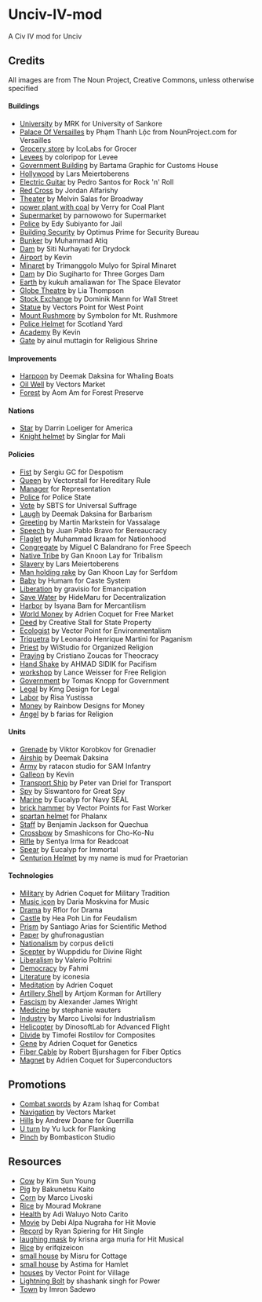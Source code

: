 # Unciv-IV-mod

A Civ IV mod for Unciv


## Credits

All images are from The Noun Project, Creative Commons, unless otherwise specified

#### Buildings

- [University](https://thenounproject.com/icon/university-2908697/) by MRK for University of Sankore
- [Palace Of Versailles](https://thenounproject.com/icon/palace-of-versailles-2322278/) by Phạm Thanh Lộc from NounProject.com for Versailles
- [Grocery store](https://thenounproject.com/icon/grocery-store-4116484/) by IcoLabs for Grocer
- [Levees](https://thenounproject.com/icon/levees-2381597/) by coloripop for Levee
- [Government Building](https://thenounproject.com/icon/government-building-3779751/) by Bartama Graphic for Customs House
- [Hollywood](https://thenounproject.com/icon/hollywood-4281633/) by Lars Meiertoberens
- [Electric Guitar](https://thenounproject.com/icon/electric-guitar-1029522/) by Pedro Santos for Rock 'n' Roll
- [Red Cross](https://thenounproject.com/icon/red-cross-2392034/) by Jordan Alfarishy
- [Theater](https://thenounproject.com/icon/theater-3402158/) by Melvin Salas for Broadway
- [power plant with coal](https://thenounproject.com/icon/power-plant-with-coal-2403687/) by Verry for Coal Plant
- [Supermarket](https://thenounproject.com/icon/supermarket-6441161/) by parnowowo for Supermarket
- [Police](https://thenounproject.com/icon/police-7253740/) by Edy Subiyanto for Jail
- [Building Security](https://thenounproject.com/icon/building-security-1265138/) by Optimus Prime for Security Bureau
- [Bunker](https://thenounproject.com/icon/bunker-4991310/) by Muhammad Atiq
- [Dam](https://thenounproject.com/icon/dam-6895261/) by Siti Nurhayati for Drydock
- [Airport](https://thenounproject.com/icon/airport-5053344/) by Kevin
- [Minaret](https://thenounproject.com/icon/minaret-6723549/) by Trimanggolo Mulyo for Spiral Minaret
- [Dam](https://thenounproject.com/icon/dam-5133225/) by Dio Sugiharto for Three Gorges Dam
- [Earth](https://thenounproject.com/icon/earth-7074085/) by kukuh amaliawan for The Space Elevator
- [Globe Theatre](https://thenounproject.com/icon/globe-theatre-5286089/) by Lia Thompson
- [Stock Exchange](https://thenounproject.com/icon/stock-exchange-4573376/) by Dominik Mann for Wall Street
- [Statue](https://thenounproject.com/icon/statue-3243817/) by Vectors Point for West Point
- [Mount Rushmore](https://thenounproject.com/icon/mount-rushmore-3263592/) by Symbolon for Mt. Rushmore
- [Police Helmet](https://thenounproject.com/icon/police-helmet-4781/) for Scotland Yard
- [Academy](https://thenounproject.com/icon/academy-3890710/) By Kevin
- [Gate](https://thenounproject.com/icon/gate-6325375/) by ainul muttagin for Religious Shrine

#### Improvements

- [Harpoon](https://thenounproject.com/icon/harpoon-2152678/) by Deemak Daksina for Whaling Boats
- [Oil Well](https://thenounproject.com/icon/oil-well-2052285/) by Vectors Market
- [Forest](https://thenounproject.com/icon/forest-1335311/) by Aom Am for Forest Preserve

#### Nations

- [Star](https://thenounproject.com/icon/star-1088688/) by Darrin Loeliger for America
- [Knight helmet](https://thenounproject.com/icon/knight-helmet-5567331/) by Singlar for Mali

#### Policies

- [Fist](https://thenounproject.com/icon/fist-4850268/) by Sergiu GC for Despotism
- [Queen](https://thenounproject.com/icon/queen-6741374/) by Vectorstall for Hereditary Rule
- [Manager](https://thenounproject.com/icon/manager-305963/) for Representation
- [Police](https://thenounproject.com/icon/police-6885005/) for Police State
- [Vote](https://thenounproject.com/icon/vote-4045417/) by SBTS for Universal Suffrage
- [Laugh](https://thenounproject.com/icon/laugh-1391896/) by Deemak Daksina for Barbarism
- [Greeting](https://thenounproject.com/icon/greeting-1231357/) by Martin Markstein for Vassalage
- [Speech](https://thenounproject.com/icon/speech-16988/) by Juan Pablo Bravo for Bereaucracy
- [Flaglet](https://thenounproject.com/icon/flaglet-5253087/) by Muhammad Ikraam for Nationhood
- [Congregate](https://thenounproject.com/icon/congregate-3904885/) by Miguel C Balandrano for Free Speech
- [Native Tribe](https://thenounproject.com/icon/native-tribe-2741474/) by Gan Knoon Lay for Tribalism
- [Slavery](https://thenounproject.com/icon/slavery-6567062/) by Lars Meiertoberens
- [Man holding rake](https://thenounproject.com/icon/man-holding-rake-1930605/) by Gan Khoon Lay for Serfdom
- [Baby](https://thenounproject.com/icon/baby-6996109/) by Humam for Caste System
- [Liberation](https://thenounproject.com/icon/liberation-6991837/) by gravisio for Emancipation
- [Save Water](https://thenounproject.com/icon/save-water-7116194/) by HideMaru for Decentralization
- [Harbor](https://thenounproject.com/icon/harbor-7230954/) by Isyana Bam for Mercantilism
- [World Money](https://thenounproject.com/icon/money-world-4311189/) by Adrien Coquet for Free Market
- [Deed](https://thenounproject.com/icon/deed-144730/) by Creative Stall for State Property
- [Ecologist](https://thenounproject.com/icon/ecologist-3261621/) by Vector Point for Environmentalism
- [Triquetra](https://thenounproject.com/icon/triquetra-6869784/) by Leonardo Henrique Martini for Paganism
- [Priest](https://thenounproject.com/icon/priest-2532144/) by WiStudio for Organized Religion
- [Praying](https://thenounproject.com/icon/praying-458075/) by Cristiano Zoucas for Theocracy
- [Hand Shake](https://thenounproject.com/icon/hand-shake-5141232/) by AHMAD SIDIK for Pacifism
- [workshop](https://thenounproject.com/icon/worship-29775/) by Lance Weisser for Free Religion
- [Government](https://thenounproject.com/icon/government-2129596/) by Tomas Knopp for Government
- [Legal](https://thenounproject.com/icon/legal-7222235/) by Kmg Design for Legal
- [Labor](https://thenounproject.com/icon/labor-7229005/) by Risa Yustissa
- [Money](https://thenounproject.com/icon/money-3134074/) by Rainbow Designs for Money
- [Angel](https://thenounproject.com/icon/angel-2925166/) by b farias for Religion

#### Units

- [Grenade](https://thenounproject.com/icon/grenade-1082454/) by Viktor Korobkov for Grenadier
- [Airship](https://thenounproject.com/icon/airship-1696860/) by Deemak Daksina
- [Army](https://thenounproject.com/icon/army-4782867/) by ratacon studio for SAM Infantry
- [Galleon](https://thenounproject.com/icon/galleon-ship-3890873/) by Kevin
- [Transport Ship](https://thenounproject.com/icon/transport-ship-1474559/) by Peter van Driel for Transport
- [Spy](https://thenounproject.com/icon/spy-6823184/) by Siswantoro for Great Spy
- [Marine](https://thenounproject.com/icon/marine-3048391/) by Eucalyp for Navy SEAL
- [brick hammer](https://thenounproject.com/icon/brick-hammer-3147245/) by Vector Points for Fast Worker
- [spartan helmet](https://thenounproject.com/icon/spartan-helmet-4588854/) for Phalanx
- [Staff](https://thenounproject.com/icon/staff-3653184/) by Benjamin Jackson for Quechua
- [Crossbow](https://thenounproject.com/icon/crossbow-965392/) by Smashicons for Cho-Ko-Nu
- [Rifle](https://thenounproject.com/icon/rifle-6343044/) by Sentya Irma for Readcoat
- [Spear](https://thenounproject.com/icon/spear-3719099/) by Eucalyp for Immortal
- [Centurion Helmet](https://thenounproject.com/icon/centurion-helmet-210704/) by my name is mud for Praetorian

#### Technologies

- [Military](https://thenounproject.com/icon/military-3969040/) by Adrien Coquet for Military Tradition
- [Music icon](https://thenounproject.com/icon/music-1735591/) by Daria Moskvina for Music
- [Drama](https://thenounproject.com/icon/theatre-drama-1131937/) by Rflor for Drama
- [Castle](https://thenounproject.com/icon/castle-668057/) by Hea Poh Lin for Feudalism
- [Prism](https://thenounproject.com/icon/prism-17108/) by Santiago Arias for Scientific Method
- [Paper](https://thenounproject.com/icon/paper-4574286/) by ghufronagustian
- [Nationalism](https://thenounproject.com/icon/nationalism-3098507/) by corpus delicti
- [Scepter](https://thenounproject.com/icon/scepter-4431536/) by Wuppdidu for Divine Right
- [Liberalism](https://thenounproject.com/icon/liberalism-1528359/) by Valerio Poltrini
- [Democracy](https://thenounproject.com/icon/democracy-2680240/) by Fahmi
- [Literature](https://thenounproject.com/icon/literature-1433796/) by iconesia
- [Meditation](https://thenounproject.com/icon/meditation-2821197/) by Adrien Coquet
- [Artillery Shell](https://thenounproject.com/icon/artillery-shell-827138/) by Artjom Korman for Artillery
- [Fascism](https://thenounproject.com/icon/fascism-59303/) by Alexander James Wright
- [Medicine](https://thenounproject.com/icon/medicine-11372/) by stephanie wauters
- [Industry](https://thenounproject.com/icon/industry-1608799/) by Marco Livolsi for Industrialism
- [Helicopter](https://thenounproject.com/icon/helicopter-1086351/) by DinosoftLab for Advanced Flight
- [Divide](https://thenounproject.com/icon/divide-1953996/) by Timofei Rostilov for Composites
- [Gene](https://thenounproject.com/icon/gene-4374639/) by Adrien Coquet for Genetics
- [Fiber Cable](https://thenounproject.com/icon/fiber-cable-904029/) by Robert Bjurshagen for Fiber Optics
- [Magnet](https://thenounproject.com/icon/magnet-2366943/) by Adrien Coquet for Superconductors

## Promotions

- [Combat swords](https://thenounproject.com/icon/combat-swords-3310797/) by Azam Ishaq for Combat
- [Navigation](https://thenounproject.com/icon/navigation-1198606/) by Vectors Market
- [Hills](https://thenounproject.com/icon/hills-1229071/) by Andrew Doane for Guerrilla
- [U turn](https://thenounproject.com/icon/u-turn-472952/) by Yu luck for Flanking
- [Pinch](https://thenounproject.com/icon/pinch-2583431/) by Bombasticon Studio

## Resources

- [Cow](https://thenounproject.com/icon/cow-7234416/) by Kim Sun Young
- [Pig](https://thenounproject.com/icon/pig-1021476/) by Bakunetsu Kaito
- [Corn](https://thenounproject.com/icon/corn-1608785/) by Marco Livoski
- [Rice](https://thenounproject.com/icon/rice-102154/) by Mourad Mokrane
- [Health](https://thenounproject.com/icon/health-5930601/) by Adi Waluyo Noto Carito
- [Movie](https://thenounproject.com/icon/movie-7103438/) by Debi Alpa Nugraha for Hit Movie
- [Record](https://thenounproject.com/icon/record-119043/) by Ryan Spiering for Hit Single
- [laughing mask](https://thenounproject.com/icon/laughing-mask-7233313/) by krisna arga muria for Hit Musical
- [Rice](https://thenounproject.com/icon/rice-6096366/) by erifqizeicon
- [small house](https://thenounproject.com/icon/small-house-5829947/) by Misru for Cottage
- [small house](https://thenounproject.com/icon/small-house-5826677/) by Astima for Hamlet
- [houses](https://thenounproject.com/icon/houses-3313083/) by Vector Point for Village
- [Lightning Bolt](https://thenounproject.com/icon/lightning-bolt-258503/) by shashank singh for Power
- [Town](https://thenounproject.com/icon/town-6621680/) by Imron Sadewo
